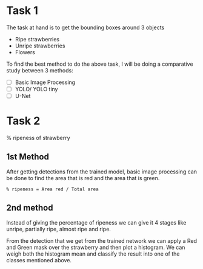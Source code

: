 # Task 1
The task at hand is to get the bounding boxes around 3 objects
* Ripe strawberries  
* Unripe strawberries  
* Flowers  


To find the best method to do the above task, I will be doing a comparative study between 3 methods:  
- [ ] Basic Image Processing  
- [ ] YOLO/ YOLO tiny  
- [ ] U-Net  

# Task 2

% ripeness of strawberry

## 1st Method

After getting detections from the trained model, basic image processing can be done to find the area that is red and the area that is green.   

`% ripeness = Area red / Total area`  


## 2nd method 

Instead of giving the percentage of ripeness we can give it 4 stages like unripe, partially ripe, almost ripe and ripe.  


From the detection that we get from the trained network we can apply a Red and Green mask over the strawberry and then plot a histogram. We can weigh both the histogram mean and classify the result into one of the classes mentioned above.  
